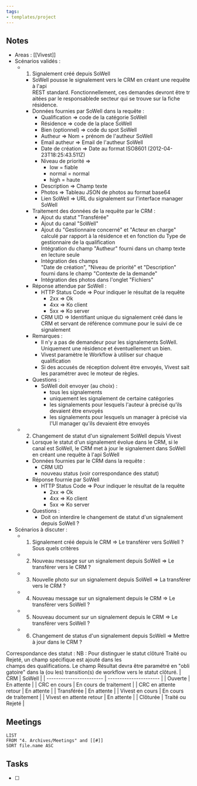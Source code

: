 ```yaml
---
tags:
- templates/project
---
```

## Notes
- Areas : [[Vivest]]
- Scénarios validés :
	- 1) Signalement créé depuis SoWell
		- SoWell pousse le signalement vers le CRM en créant une requête à l'api REST standard. Fonctionnellement, ces demandes devront être traitées par le responsablede secteur qui se trouve sur la fiche résidence.
		- Données fournies par SoWell dans la requête :
			- Qualification => code de la catégorie SoWell
			- Résidence => code de la place SoWell
			- Bien (optionnel) => code du spot SoWell
			- Autheur => Nom + prénom de l'autheur SoWell
			- Email autheur => Email de l'autheur SoWell
			- Date de création => Date au format ISO8601 (2012-04-23T18:25:43.511Z)
			- Niveau de priorité => 
				- low = fiable
				- normal = normal
				- high = haute
			- Description => Champ texte
			- Photos => Tableau JSON de photos au format base64
			- Lien SoWell => URL du signalement sur l'interface manager SoWell
		- Traitement des données de la requête par le CRM :
			- Ajout du statut "Transférée"
			- Ajout du canal "SoWell"
			- Ajout du "Gestionnaire concerné" et "Acteur en charge" calculé par rapport à la résidence et en fonction du Type de gestionnaire de la qualification
			- Intégration du champ "Autheur" fourni dans un champ texte en lecture seule
			- Intégration des champs "Date de création", "Niveau de priorité" et "Description" fourni dans le champ "Contexte de la demande"
			- Intégration des photos dans l'onglet "Fichiers"
		- Réponse attendue par SoWell :
			- HTTP Status Code => Pour indiquer le résultat de la requête 
				- 2xx => Ok
				- 4xx => Ko client
				- 5xx => Ko server
			- CRM UID => Identifiant unique du signalement créé dans le CRM et servant de référence commune pour le suivi de ce signalement
		- Remarques :
			- Il n'y a pas de demandeur pour les signalements SoWell. Uniquement une résidence et éventuellement un bien.
			- Vivest paramètre le Workflow à utiliser sur chaque qualification
			- Si des accusés de réception doIvent être envoyés, Vivest sait les paramétrer avec le moteur de règles.
		- Questions :
			- SoWell doit envoyer (au choix) :
				- tous les signalements 
				- uniquement les signalement de certaine catégories
				- les signalements pour lesquels l'auteur à précisé qu'ils devaient être envoyés
				- les signalements pour lesquels un manager à précisé via l'UI manager qu'ils devaient être envoyés
	- 2) Changement de statut d'un signalement SoWell depuis Vivest
		- Lorsque le statut d'un signalement évolue dans le CRM, si le canal est SoWell, le CRM met à jour le signalement dans SoWell en créant une requête à l'api SoWell
		- Données fournies par le CRM dans la requête :
			- CRM UID
			- nouveau status (voir correspondance des statut)
		- Réponse fournie par SoWell
			- HTTP Status Code => Pour indiquer le résultat de la requête 
				- 2xx => Ok
				- 4xx => Ko client
				- 5xx => Ko server
		- Questions :
			- Doit on interdire le changement de statut d'un signalement depuis SoWell ?
- Scénarios à discuter :
	- 1) Signalement créé depuis le CRM => Le transférer vers SoWell ? Sous quels critères
	- 2) Nouveau message sur un signalement depuis SoWell => Le transférer vers le CRM ?
	- 3) Nouvelle photo sur un signalement depuis SoWell => La transférer vers le CRM ?
	- 4) Nouveau message sur un signalement depuis le CRM => Le transférer vers SoWell ?
	- 5) Nouveau document sur un signalement depuis le CRM => Le transférer vers SoWell ?
	- 6) Changement de status d'un signalement depuis SoWell => Mettre à jour dans le CRM ?


Correspondance des statut :
NB : Pour distinguer le statut clôturé Traité ou Rejeté, un champ spécifique est ajouté dans les champs des qualifications. Le champ Résultat devra être paramétré en "obligatoire" dans la (ou les) transition(s) de workflow vers le statut clôturé.
| CRM                      | SoWell                 |
| ------------------------ | ---------------------- |
| Ouverte                  | En attente             |
| CRC en cours             | En cours de traitement |
| CRC en attente retour    | En attente             |
| Transférée               | En attente             |
| Vivest en cours          | En cours de traitement |
| Vivest en attente retour | En attente             |
| Clôturée                 | Traité ou Rejeté       |

## Meetings
```dataview
LIST
FROM "4. Archives/Meetings" and [[#]]
SORT file.name ASC
```
## Tasks 
- [ ]
